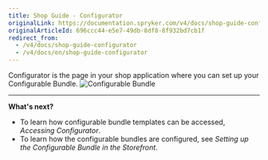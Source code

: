 ```yaml
---
title: Shop Guide - Configurator
originalLink: https://documentation.spryker.com/v4/docs/shop-guide-configurator
originalArticleId: 696ccc44-e5e7-49db-8df8-8f932bd7cb1f
redirect_from:
  - /v4/docs/shop-guide-configurator
  - /v4/docs/en/shop-guide-configurator
---
```


Configurator is the page in your shop application where you can set up your Configurable Bundle.
![Configurable Bundle](https://spryker.s3.eu-central-1.amazonaws.com/docs/User+Guides/Shop+User+Guides/Configurator/conf-bundle.gif) 

***
**What's next?**

* To learn how configurable bundle templates can be accessed, *Accessing Configurator*.
* To learn how the configurable bundles are configured, see *Setting up the Configurable Bundle in the Storefront*.
